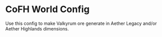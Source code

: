 # CoFH World Config

Use this config to make Valkyrum ore generate in Aether Legacy and/or Aether Highlands dimensions.